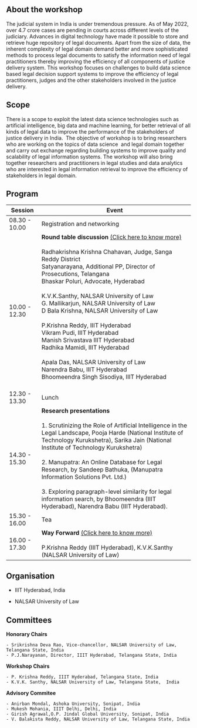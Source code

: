 <!-- # Workshop on Data Science for Justice Delivery in India (DSJDI-2022) -->
## About the workshop
The judicial system in India is under tremendous pressure. As of May 2022, over 4.7 crore cases are pending in courts across different levels of the judiciary. Advances in digital technology  have made it possible to store and retrieve huge repository of legal documents.    Apart from the size of data, the inherent complexity of legal domain demand better and more sophisticated methods to process legal documents to satisfy the information need of legal practitioners thereby improving the efficiency of all components of justice delivery system. This workshop focuses on  challenges to build data science based legal decision support systems  to improve the efficiency of legal practitioners, judges and the other stakeholders involved in the justice delivery. 

## Scope
There is a scope to exploit the latest data science technologies such as artificial intelligence, big data and machine learning,  for better  retrieval of all kinds of legal data to improve the performance of the stakeholders of  justice delivery in India.  The objective of workshop is to bring researchers who are working on the topics of data science  and legal domain together and carry out exchange regarding building systems to improve quality and scalability of  legal information systems. The workshop will also bring together researchers and practitioners in legal studies and data analytics who are interested in legal information retrieval to improve the efficiency of stakeholders in legal domain.

## Program

| Session       |    Event                                            
| -------       |    -----
| 08.30 - 10.00 | Registration and networking                
| 10.00 - 12.30 | **Round table discussion** [(Click here to know more)](./scope.html) <br/><br/>  Radhakrishna Krishna Chahavan, Judge, Sanga Reddy District <br/> Satyanarayana, Additional PP, Director of Prosecutions, Telangana <br/> Bhaskar Poluri, Advocate, Hyderabad <br/> <br/> K.V.K.Santhy, NALSAR University of Law <br/> G. Mallikarjun, NALSAR University of Law <br/> D Bala Krishna, NALSAR University of Law  <br/> <br/> P.Krishna Reddy, IIIT Hyderabad <br/> Vikram Pudi, IIIT Hyderabad <br/> Manish Srivastava IIIT Hyderabad <br/> Radhika Mamidi, IIIT Hyderabad <br/><br/>  Apala Das, NALSAR University of Law <br/> Narendra Babu, IIIT Hyderabad <br/> Bhoomeendra Singh Sisodiya, IIIT Hyderabad <br/><br/>
| 12.30 - 13.30 | Lunch                    
| 14.30 - 15.30 | **Research presentations** <br/><br/> 1. Scrutinizing the Role of Artificial Intelligence in the Legal Landscape, Pooja Harde (National Institute of Technology Kurukshetra), Sarika Jain (National Institute of Technology Kurukshetra) <br/><br/> 2. Manupatra: An Online Database for Legal Research, by Sandeep Bathuka, (Manupatra Information Solutions Pvt. Ltd.) <br/><br/> 3. Exploring paragraph-level similarity for legal information search, by Bhoomeendra (IIIT Hyderabad), Narendra Babu (IIIT Hyderabad).                          
| 15.30 - 16.00 | Tea                     
| 16.00 - 17.30 | **Way Forward** [(Click here to know more)](./wayforward.html) <br/><br/> P.Krishna Reddy (IIIT Hyderabad), K.V.K.Santhy (NALSAR University of Law)             


## Organisation

* IIIT Hyderabad, India

* NALSAR University of Law

## Committees
**Honorary Chairs**

    - Srikrishna Deva Rao, Vice-chancellor, NALSAR University of Law, Telangana State, India 
    - P.J.Narayanan, Director, IIIT Hyderabad, Telangana State, India

**Workshop Chairs**

    - P. Krishna Reddy, IIIT Hyderabad, Telangana State, India
    - K.V.K. Santhy, NALSAR University of Law, Telangana State,  India

**Advisory Commitee**

    - Anirban Mondal, Ashoka University, Sonipat, India
    - Mukesh Mohania, IIIT Delhi, Delhi, India
    - Girish Agrawal,O.P. Jindal Global University, Sonipat, India
    - V. Balakista Reddy, NALSAR University of Law, Telangana State, India 
  

 
